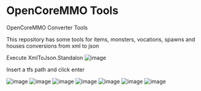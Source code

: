 # OpenCoreMMO Tools
OpenCoreMMO Converter Tools

This repository has some tools for items, monsters, vocations, spawns and houses conversions from xml to json

Execute XmlToJson.Standalon
![image](https://github.com/user-attachments/assets/def9e421-31de-4af2-b3a2-c12a96441a66)

Insert a tfs path and click enter

![image](https://github.com/user-attachments/assets/7d4b976e-6be3-49dc-8d62-fb995fd5994c)
![image](https://github.com/user-attachments/assets/391301e5-dc9d-4290-a48c-71d7eccee176)
![image](https://github.com/user-attachments/assets/0a8921f9-9a0f-4085-8a61-18fba6719f6c)
![image](https://github.com/user-attachments/assets/03f2f2d9-6540-473b-ac4c-aaff3c287130)
![image](https://github.com/user-attachments/assets/7af5ef9a-0ff2-4387-9a06-b1de011d4e65)
![image](https://github.com/user-attachments/assets/70b4974f-e74b-4c5f-a66c-b1f7676f68c4)
![image](https://github.com/user-attachments/assets/909a6af8-f43b-4aac-baa0-6e9cc7e21c79)
